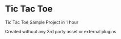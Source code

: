# Tic Tac Toe

Tic Tac Toe Sample Project in 1 hour

Created without any 3rd party asset or external plugins

